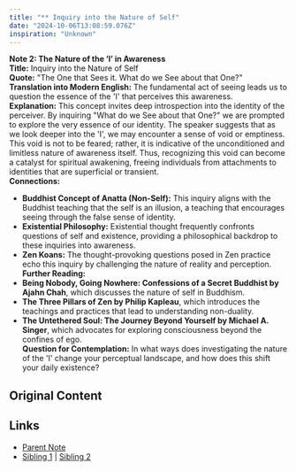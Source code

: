 ```yaml
---
title: "** Inquiry into the Nature of Self"
date: "2024-10-06T13:08:59.076Z"
inspiration: "Unknown"
---
```


  

**Note 2: The Nature of the ‘I’ in Awareness**  
**Title:** Inquiry into the Nature of Self  
**Quote:** "The One that Sees it. What do we See about that One?"  
**Translation into Modern English:** The fundamental act of seeing leads us to question the essence of the 'I' that perceives this awareness.  
**Explanation:** This concept invites deep introspection into the identity of the perceiver. By inquiring "What do we See about that One?" we are prompted to explore the very essence of our identity. The speaker suggests that as we look deeper into the 'I', we may encounter a sense of void or emptiness. This void is not to be feared; rather, it is indicative of the unconditioned and limitless nature of awareness itself. Thus, recognizing this void can become a catalyst for spiritual awakening, freeing individuals from attachments to identities that are superficial or transient.  
**Connections:**  
- **Buddhist Concept of Anatta (Non-Self):** This inquiry aligns with the Buddhist teaching that the self is an illusion, a teaching that encourages seeing through the false sense of identity.  
- **Existential Philosophy:** Existential thought frequently confronts questions of self and existence, providing a philosophical backdrop to these inquiries into awareness.  
- **Zen Koans:** The thought-provoking questions posed in Zen practice echo this inquiry by challenging the nature of reality and perception.  
**Further Reading:**  
- **Being Nobody, Going Nowhere: Confessions of a Secret Buddhist by Ajahn Chah**, which discusses the nature of self in Buddhism.  
- **The Three Pillars of Zen by Philip Kapleau**, which introduces the teachings and practices that lead to understanding non-duality.  
- **The Untethered Soul: The Journey Beyond Yourself by Michael A. Singer**, which advocates for exploring consciousness beyond the confines of ego.  
**Question for Contemplation:** In what ways does investigating the nature of the 'I' change your perceptual landscape, and how does this shift your daily existence?  



## Original Content



## Links

- [Parent Note](/parent-note.md)
- [Sibling 1](/zettel1.md) | [Sibling 2](/zettel2.md)
